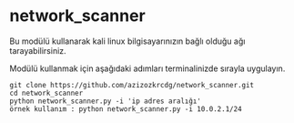 # network_scanner
Bu modülü kullanarak kali linux bilgisayarınızın bağlı olduğu ağı tarayabilirsiniz.

Modülü kullanmak için aşağıdaki adımları terminalinizde sırayla uygulayın.

    git clone https://github.com/azizozkrcdg/network_scanner.git
    cd network_scanner
    python network_scanner.py -i 'ip adres aralığı'
    örnek kullanım : python network_scanner.py -i 10.0.2.1/24
